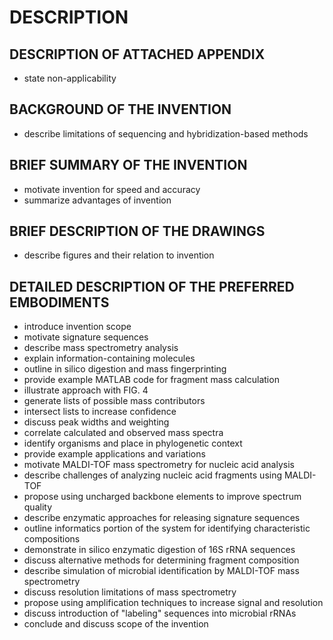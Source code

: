 # DESCRIPTION

## DESCRIPTION OF ATTACHED APPENDIX

- state non-applicability

## BACKGROUND OF THE INVENTION

- describe limitations of sequencing and hybridization-based methods

## BRIEF SUMMARY OF THE INVENTION

- motivate invention for speed and accuracy
- summarize advantages of invention

## BRIEF DESCRIPTION OF THE DRAWINGS

- describe figures and their relation to invention

## DETAILED DESCRIPTION OF THE PREFERRED EMBODIMENTS

- introduce invention scope
- motivate signature sequences
- describe mass spectrometry analysis
- explain information-containing molecules
- outline in silico digestion and mass fingerprinting
- provide example MATLAB code for fragment mass calculation
- illustrate approach with FIG. 4
- generate lists of possible mass contributors
- intersect lists to increase confidence
- discuss peak widths and weighting
- correlate calculated and observed mass spectra
- identify organisms and place in phylogenetic context
- provide example applications and variations
- motivate MALDI-TOF mass spectrometry for nucleic acid analysis
- describe challenges of analyzing nucleic acid fragments using MALDI-TOF
- propose using uncharged backbone elements to improve spectrum quality
- describe enzymatic approaches for releasing signature sequences
- outline informatics portion of the system for identifying characteristic compositions
- demonstrate in silico enzymatic digestion of 16S rRNA sequences
- discuss alternative methods for determining fragment composition
- describe simulation of microbial identification by MALDI-TOF mass spectrometry
- discuss resolution limitations of mass spectrometry
- propose using amplification techniques to increase signal and resolution
- discuss introduction of "labeling" sequences into microbial rRNAs
- conclude and discuss scope of the invention

